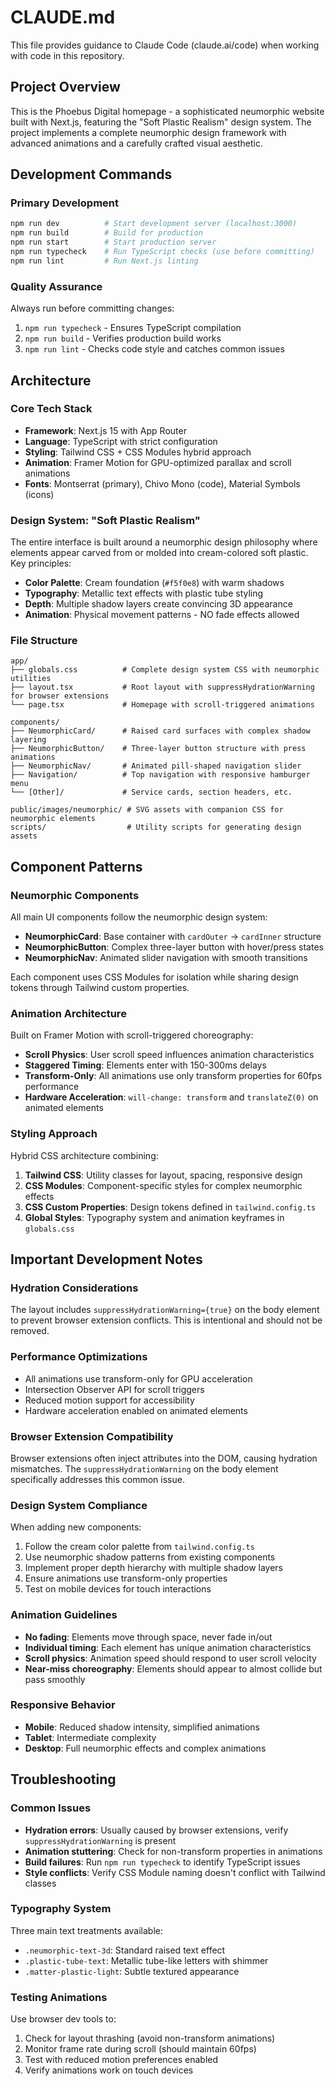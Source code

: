 # CLAUDE.md

This file provides guidance to Claude Code (claude.ai/code) when working with code in this repository.

## Project Overview

This is the Phoebus Digital homepage - a sophisticated neumorphic website built with Next.js, featuring the "Soft Plastic Realism" design system. The project implements a complete neumorphic design framework with advanced animations and a carefully crafted visual aesthetic.

## Development Commands

### Primary Development
```bash
npm run dev          # Start development server (localhost:3000)
npm run build        # Build for production
npm run start        # Start production server
npm run typecheck    # Run TypeScript checks (use before committing)
npm run lint         # Run Next.js linting
```

### Quality Assurance
Always run before committing changes:
1. `npm run typecheck` - Ensures TypeScript compilation
2. `npm run build` - Verifies production build works
3. `npm run lint` - Checks code style and catches common issues

## Architecture

### Core Tech Stack
- **Framework**: Next.js 15 with App Router
- **Language**: TypeScript with strict configuration
- **Styling**: Tailwind CSS + CSS Modules hybrid approach
- **Animation**: Framer Motion for GPU-optimized parallax and scroll animations
- **Fonts**: Montserrat (primary), Chivo Mono (code), Material Symbols (icons)

### Design System: "Soft Plastic Realism"
The entire interface is built around a neumorphic design philosophy where elements appear carved from or molded into cream-colored soft plastic. Key principles:

- **Color Palette**: Cream foundation (`#f5f0e8`) with warm shadows
- **Typography**: Metallic text effects with plastic tube styling
- **Depth**: Multiple shadow layers create convincing 3D appearance
- **Animation**: Physical movement patterns - NO fade effects allowed

### File Structure
```
app/
├── globals.css          # Complete design system CSS with neumorphic utilities
├── layout.tsx           # Root layout with suppressHydrationWarning for browser extensions
└── page.tsx             # Homepage with scroll-triggered animations

components/
├── NeumorphicCard/      # Raised card surfaces with complex shadow layering
├── NeumorphicButton/    # Three-layer button structure with press animations
├── NeumorphicNav/       # Animated pill-shaped navigation slider
├── Navigation/          # Top navigation with responsive hamburger menu
└── [Other]/             # Service cards, section headers, etc.

public/images/neumorphic/ # SVG assets with companion CSS for neumorphic elements
scripts/                  # Utility scripts for generating design assets
```

## Component Patterns

### Neumorphic Components
All main UI components follow the neumorphic design system:

- **NeumorphicCard**: Base container with `cardOuter` → `cardInner` structure
- **NeumorphicButton**: Complex three-layer button with hover/press states
- **NeumorphicNav**: Animated slider navigation with smooth transitions

Each component uses CSS Modules for isolation while sharing design tokens through Tailwind custom properties.

### Animation Architecture
Built on Framer Motion with scroll-triggered choreography:

- **Scroll Physics**: User scroll speed influences animation characteristics
- **Staggered Timing**: Elements enter with 150-300ms delays
- **Transform-Only**: All animations use only transform properties for 60fps performance
- **Hardware Acceleration**: `will-change: transform` and `translateZ(0)` on animated elements

### Styling Approach
Hybrid CSS architecture combining:

1. **Tailwind CSS**: Utility classes for layout, spacing, responsive design
2. **CSS Modules**: Component-specific styles for complex neumorphic effects
3. **CSS Custom Properties**: Design tokens defined in `tailwind.config.ts`
4. **Global Styles**: Typography system and animation keyframes in `globals.css`

## Important Development Notes

### Hydration Considerations
The layout includes `suppressHydrationWarning={true}` on the body element to prevent browser extension conflicts. This is intentional and should not be removed.

### Performance Optimizations
- All animations use transform-only for GPU acceleration
- Intersection Observer API for scroll triggers
- Reduced motion support for accessibility
- Hardware acceleration enabled on animated elements

### Browser Extension Compatibility
Browser extensions often inject attributes into the DOM, causing hydration mismatches. The `suppressHydrationWarning` on the body element specifically addresses this common issue.

### Design System Compliance
When adding new components:

1. Follow the cream color palette from `tailwind.config.ts`
2. Use neumorphic shadow patterns from existing components
3. Implement proper depth hierarchy with multiple shadow layers
4. Ensure animations use transform-only properties
5. Test on mobile devices for touch interactions

### Animation Guidelines
- **No fading**: Elements move through space, never fade in/out
- **Individual timing**: Each element has unique animation characteristics
- **Scroll physics**: Animation speed should respond to user scroll velocity
- **Near-miss choreography**: Elements should appear to almost collide but pass smoothly

### Responsive Behavior
- **Mobile**: Reduced shadow intensity, simplified animations
- **Tablet**: Intermediate complexity
- **Desktop**: Full neumorphic effects and complex animations

## Troubleshooting

### Common Issues
- **Hydration errors**: Usually caused by browser extensions, verify `suppressHydrationWarning` is present
- **Animation stuttering**: Check for non-transform properties in animations
- **Build failures**: Run `npm run typecheck` to identify TypeScript issues
- **Style conflicts**: Verify CSS Module naming doesn't conflict with Tailwind classes

### Typography System
Three main text treatments available:
- `.neumorphic-text-3d`: Standard raised text effect
- `.plastic-tube-text`: Metallic tube-like letters with shimmer
- `.matter-plastic-light`: Subtle textured appearance

### Testing Animations
Use browser dev tools to:
1. Check for layout thrashing (avoid non-transform animations)
2. Monitor frame rate during scroll (should maintain 60fps)
3. Test with reduced motion preferences enabled
4. Verify animations work on touch devices